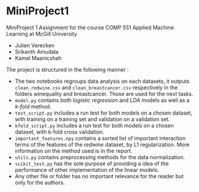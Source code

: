 # MiniProject1
MiniProject 1 Assignment for the course COMP 551 Applied Machine Learning at McGill University
- Julien Verecken
- Srikanth Amudala
- Kamal Maanicshah

The project is structured in the following manner :
- The two notebooks regroups data analysis on each datasets, it outputs ``clean_redwine.csv`` and ``clean_breastcancer.csv`` respectively in the folders winequality and breastcancer. Those are used for the next tasks.
- ``model.py`` contains both _logistic regression_ and _LDA_ models as well as a _k-fold_ method.
- ``test_script.py`` includes a run test for both models on a chosen dataset, with training on a training set and validation on a validation set.
- ``kfold_script.py`` includes a run test for both models on a chosen dataset, with k-fold cross validation.
- ``important_features.npy`` contains a sorted list of important interaction terms of the features of the _redwine_ dataset, by L1 regularization. More information on the method used is in the report.
- ``utils.py`` contains preprocessing methods for the data normalization.
- ``scikit_test.py`` has the sole purpose of providing a idea of the performance of other implementation of the linear models.
- Any other file or folder has no important relevance for the reader but only for the authors.
